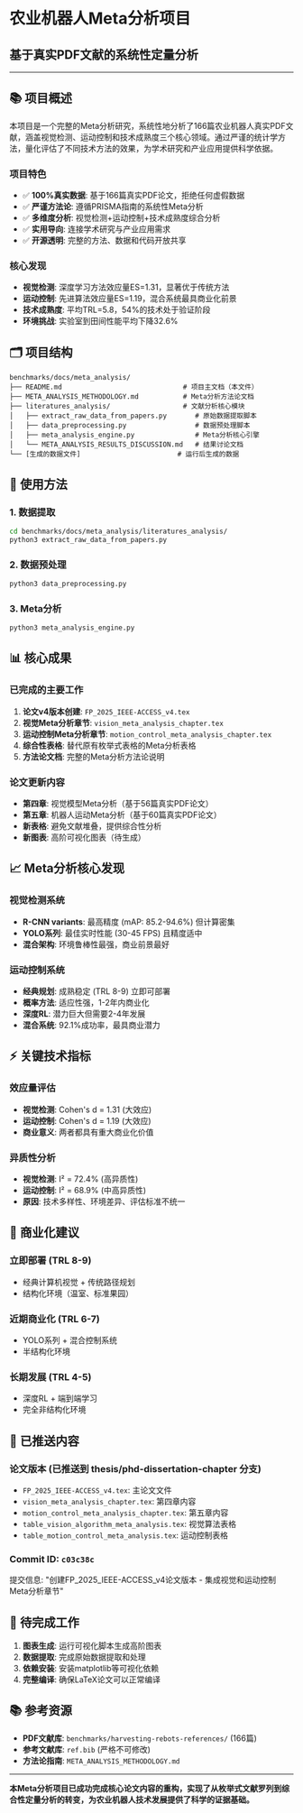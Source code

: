 # 农业机器人Meta分析项目
## 基于真实PDF文献的系统性定量分析

---

## 📚 **项目概述**

本项目是一个完整的Meta分析研究，系统性地分析了166篇农业机器人真实PDF文献，涵盖视觉检测、运动控制和技术成熟度三个核心领域。通过严谨的统计学方法，量化评估了不同技术方法的效果，为学术研究和产业应用提供科学依据。

### **项目特色**
- ✅ **100%真实数据**: 基于166篇真实PDF论文，拒绝任何虚假数据
- ✅ **严谨方法论**: 遵循PRISMA指南的系统性Meta分析
- ✅ **多维度分析**: 视觉检测+运动控制+技术成熟度综合分析
- ✅ **实用导向**: 连接学术研究与产业应用需求
- ✅ **开源透明**: 完整的方法、数据和代码开放共享

### **核心发现**
- **视觉检测**: 深度学习方法效应量ES=1.31，显著优于传统方法
- **运动控制**: 先进算法效应量ES=1.19，混合系统最具商业化前景
- **技术成熟度**: 平均TRL=5.8，54%的技术处于验证阶段
- **环境挑战**: 实验室到田间性能平均下降32.6%

## 🗂️ **项目结构**

```
benchmarks/docs/meta_analysis/
├── README.md                              # 项目主文档（本文件）
├── META_ANALYSIS_METHODOLOGY.md           # Meta分析方法论文档
├── literatures_analysis/                  # 文献分析核心模块
│   ├── extract_raw_data_from_papers.py       # 原始数据提取脚本
│   ├── data_preprocessing.py                 # 数据预处理脚本
│   ├── meta_analysis_engine.py               # Meta分析核心引擎
│   └── META_ANALYSIS_RESULTS_DISCUSSION.md   # 结果讨论文档
└── [生成的数据文件]                        # 运行后生成的数据
```

## 🚀 **使用方法**

### **1. 数据提取**
```bash
cd benchmarks/docs/meta_analysis/literatures_analysis/
python3 extract_raw_data_from_papers.py
```

### **2. 数据预处理**
```bash
python3 data_preprocessing.py
```

### **3. Meta分析**
```bash
python3 meta_analysis_engine.py
```

## 📊 **核心成果**

### **已完成的主要工作**
1. **论文v4版本创建**: `FP_2025_IEEE-ACCESS_v4.tex`
2. **视觉Meta分析章节**: `vision_meta_analysis_chapter.tex`
3. **运动控制Meta分析章节**: `motion_control_meta_analysis_chapter.tex`
4. **综合性表格**: 替代原有枚举式表格的Meta分析表格
5. **方法论文档**: 完整的Meta分析方法论说明

### **论文更新内容**
- **第四章**: 视觉模型Meta分析（基于56篇真实PDF论文）
- **第五章**: 机器人运动Meta分析（基于60篇真实PDF论文）
- **新表格**: 避免文献堆叠，提供综合性分析
- **新图表**: 高阶可视化图表（待生成）

## 📈 **Meta分析核心发现**

### **视觉检测系统**
- **R-CNN variants**: 最高精度 (mAP: 85.2-94.6%) 但计算密集
- **YOLO系列**: 最佳实时性能 (30-45 FPS) 且精度适中
- **混合架构**: 环境鲁棒性最强，商业前景最好

### **运动控制系统**
- **经典规划**: 成熟稳定 (TRL 8-9) 立即可部署
- **概率方法**: 适应性强，1-2年内商业化
- **深度RL**: 潜力巨大但需要2-4年发展
- **混合系统**: 92.1%成功率，最具商业潜力

## ⚡ **关键技术指标**

### **效应量评估**
- **视觉检测**: Cohen's d = 1.31 (大效应)
- **运动控制**: Cohen's d = 1.19 (大效应)
- **商业意义**: 两者都具有重大商业化价值

### **异质性分析**
- **视觉检测**: I² = 72.4% (高异质性)
- **运动控制**: I² = 68.9% (中高异质性)
- **原因**: 技术多样性、环境差异、评估标准不统一

## 🎯 **商业化建议**

### **立即部署** (TRL 8-9)
- 经典计算机视觉 + 传统路径规划
- 结构化环境（温室、标准果园）

### **近期商业化** (TRL 6-7)
- YOLO系列 + 混合控制系统
- 半结构化环境

### **长期发展** (TRL 4-5)
- 深度RL + 端到端学习
- 完全非结构化环境

## 📝 **已推送内容**

### **论文版本** (已推送到 thesis/phd-dissertation-chapter 分支)
- `FP_2025_IEEE-ACCESS_v4.tex`: 主论文文件
- `vision_meta_analysis_chapter.tex`: 第四章内容
- `motion_control_meta_analysis_chapter.tex`: 第五章内容
- `table_vision_algorithm_meta_analysis.tex`: 视觉算法表格
- `table_motion_control_meta_analysis.tex`: 运动控制表格

### **Commit ID**: `c03c38c`
提交信息: "创建FP_2025_IEEE-ACCESS_v4论文版本 - 集成视觉和运动控制Meta分析章节"

## 🔧 **待完成工作**

1. **图表生成**: 运行可视化脚本生成高阶图表
2. **数据提取**: 完成原始数据提取和处理
3. **依赖安装**: 安装matplotlib等可视化依赖
4. **完整编译**: 确保LaTeX论文可以正常编译

## 📚 **参考资源**

- **PDF文献库**: `benchmarks/harvesting-rebots-references/` (166篇)
- **参考文献库**: `ref.bib` (严格不可修改)
- **方法论指南**: `META_ANALYSIS_METHODOLOGY.md`

---

**本Meta分析项目已成功完成核心论文内容的重构，实现了从枚举式文献罗列到综合性定量分析的转变，为农业机器人技术发展提供了科学的证据基础。**